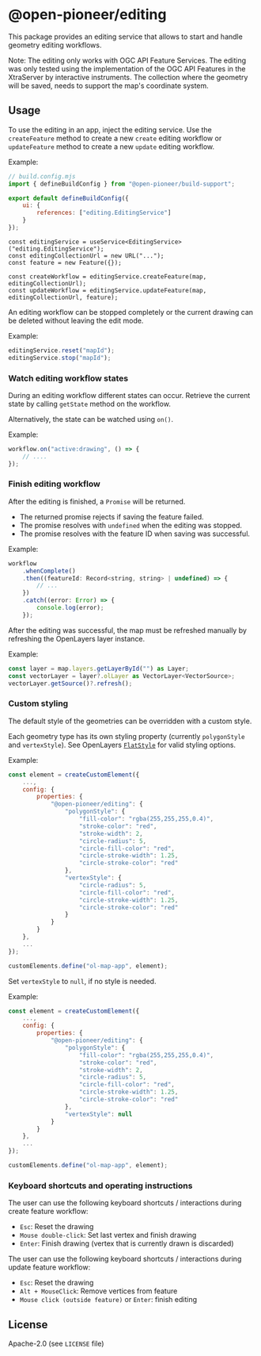 # @open-pioneer/editing

This package provides an editing service that allows to start and handle geometry editing workflows.

Note: The editing only works with OGC API Feature Services. The editing was only tested using the implementation of the OGC API Features in the XtraServer by interactive instruments. The collection where the geometry will be saved, needs to support the map's coordinate system.

## Usage

To use the editing in an app, inject the editing service. Use the `createFeature` method to create a new `create` editing workflow or `updateFeature` method to create a new `update` editing workflow.

Example:

```js
// build.config.mjs
import { defineBuildConfig } from "@open-pioneer/build-support";

export default defineBuildConfig({
    ui: {
        references: ["editing.EditingService"]
    }
});
```

```tsx
const editingService = useService<EditingService>("editing.EditingService");
const editingCollectionUrl = new URL("...");
const feature = new Feature({});

const createWorkflow = editingService.createFeature(map, editingCollectionUrl);
const updateWorkflow = editingService.updateFeature(map, editingCollectionUrl, feature);
```

An editing workflow can be stopped completely or the current drawing can be deleted without leaving the edit mode.

Example:

```js
editingService.reset("mapId");
editingService.stop("mapId");
```

### Watch editing workflow states

During an editing workflow different states can occur. Retrieve the current state by calling `getState` method on the workflow.

Alternatively, the state can be watched using `on()`.

Example:

```js
workflow.on("active:drawing", () => {
    // ....
});
```

### Finish editing workflow

After the editing is finished, a `Promise` will be returned.

-   The returned promise rejects if saving the feature failed.
-   The promise resolves with `undefined` when the editing was stopped.
-   The promise resolves with the feature ID when saving was successful.

Example:

```js
workflow
    .whenComplete()
    .then((featureId: Record<string, string> | undefined) => {
        // ...
    })
    .catch((error: Error) => {
        console.log(error);
    });
```

After the editing was successful, the map must be refreshed manually by refreshing the OpenLayers layer instance.

Example:

```ts
const layer = map.layers.getLayerById("") as Layer;
const vectorLayer = layer?.olLayer as VectorLayer<VectorSource>;
vectorLayer.getSource()?.refresh();
```

### Custom styling

The default style of the geometries can be overridden with a custom style.

Each geometry type has its own styling property (currently `polygonStyle` and `vertexStyle`). See OpenLayers [`FlatStyle`](https://openlayers.org/en/latest/apidoc/module-ol_style_flat.html#~FlatStyle) for valid styling options.

Example:

```js
const element = createCustomElement({
    ...,
    config: {
        properties: {
            "@open-pioneer/editing": {
                "polygonStyle": {
                    "fill-color": "rgba(255,255,255,0.4)",
                    "stroke-color": "red",
                    "stroke-width": 2,
                    "circle-radius": 5,
                    "circle-fill-color": "red",
                    "circle-stroke-width": 1.25,
                    "circle-stroke-color": "red"
                },
                "vertexStyle": {
                    "circle-radius": 5,
                    "circle-fill-color": "red",
                    "circle-stroke-width": 1.25,
                    "circle-stroke-color": "red"
                }
            }
        }
    },
    ...
});

customElements.define("ol-map-app", element);
```

Set `vertexStyle` to `null`, if no style is needed.

Example:

```js
const element = createCustomElement({
    ...,
    config: {
        properties: {
            "@open-pioneer/editing": {
                "polygonStyle": {
                    "fill-color": "rgba(255,255,255,0.4)",
                    "stroke-color": "red",
                    "stroke-width": 2,
                    "circle-radius": 5,
                    "circle-fill-color": "red",
                    "circle-stroke-width": 1.25,
                    "circle-stroke-color": "red"
                },
                "vertexStyle": null
            }
        }
    },
    ...
});

customElements.define("ol-map-app", element);
```

### Keyboard shortcuts and operating instructions

The user can use the following keyboard shortcuts / interactions during create feature workflow:

-   `Esc`: Reset the drawing
-   `Mouse double-click`: Set last vertex and finish drawing
-   `Enter`: Finish drawing (vertex that is currently drawn is discarded)

The user can use the following keyboard shortcuts / interactions during update feature workflow:

-   `Esc`: Reset the drawing
-   `Alt + MouseClick`: Remove vertices from feature
-   `Mouse click (outside feature)` or `Enter`: finish editing

## License

Apache-2.0 (see `LICENSE` file)
